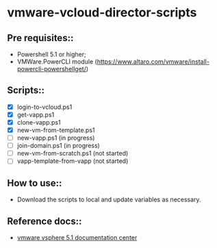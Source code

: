 # vmware-vcloud-director-scripts
## Pre requisites::
- Powershell 5.1 or higher;
- VMWare.PowerCLI module (https://www.altaro.com/vmware/install-powercli-powershellget/)

## Scripts::
- [x] login-to-vcloud.ps1
- [x] get-vapp.ps1
- [x] clone-vapp.ps1
- [x] new-vm-from-template.ps1
- [ ] new-vapp.ps1 (in progress)
- [ ] join-domain.ps1 (in progress)
- [ ] new-vm-from-scratch.ps1 (not started)
- [ ] vapp-template-from-vapp (not started)

## How to use::
- Download the scripts to local and update variables as necessary.

## Reference docs::
- [vmware vsphere 5.1 documentation center](https://pubs.vmware.com/vsphere-51/index.jsp#com.vmware.powercli.cmdletref.doc/Get-CIVApp.html)
